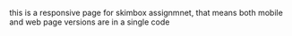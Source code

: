 this is a responsive page for skimbox assignmnet, that means both mobile and web page versions are in a single code
